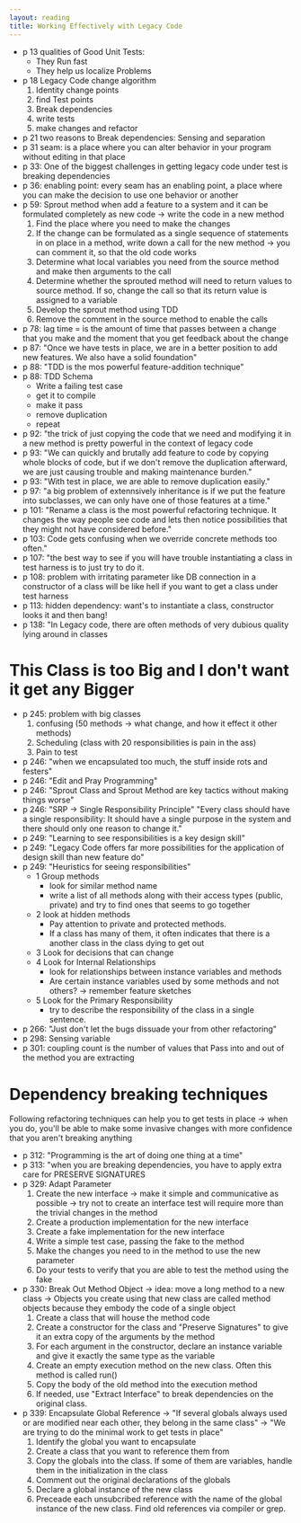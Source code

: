 ```yaml
---
layout: reading
title: Working Effectively with Legacy Code
---
```


- p 13 qualities of Good Unit Tests:
  - They Run fast
  - They help us localize Problems
- p 18 Legacy Code change algorithm
  1. Identity change points
  2. find Test points
  3. Break dependencies
  4. write tests
  5. make changes and refactor
- p 21 two reasons to Break dependencies: Sensing and separation
- p 31 seam: is a place where you can alter behavior in your program without editing in that place
- p 33: One of the biggest challenges in getting legacy code under test is breaking dependencies
- p 36: enabling point: every seam has an enabling point, a place where you can make the decision to use one behavior
  or another
- p 59: Sprout method when add a feature to a system and it can be formulated completely as new code → write the code
in a new method
   1. Find the place where you need to make the changes
   2. If the change can be formulated as a single sequence of statements in on place in a method,
      write down a call for the new method
      → you can comment it, so that the old code works
   3. Determine what local variables you need from the source method and make then arguments to the
      call
   4. Determine whether the sprouted method will need to return values to source method. If so,
      change the call so that its return value is assigned to a variable
   5. Develop the sprout method using TDD
   6. Remove the comment in the source method to enable the calls
- p 78: lag time = is the amount of time that passes between a change that you make and the moment that you get feedback about the change
- p 87: "Once we have tests in place, we are in a better position to add new features. We also have a solid foundation"
- p 88: "TDD is the mos powerful feature-addition technique"
- p 88: TDD Schema
   - Write a failing test case
   - get it to compile
   - make it pass
   - remove duplication
   - repeat
- p 92: "the trick of just copying the code that we need and modifying it in a new method is pretty powerful in the context of legacy code
- p 93: "We can quickly and brutally add feature to code by copying whole blocks of code, but if we don't remove the duplication afterward, we are just causing trouble and making maintenance burden."
- p 93: "With test in place, we are able to remove duplication easily."
- p 97: "a big problem of extennsively inheritance is if we put the feature into subclasses, we can
only have one of those features at a time."
- p 101: "Rename a class is the most powerful refactoring technique. It changes the way people see
code and lets then notice possibilities that they might not have considered  before."
- p 103: Code gets confusing when we override concrete methods too often."
- p 107: "the best way to see if you will have trouble instantiating a class in test harness is to just try to do it.
- p 108: problem with irritating parameter like DB connection in a constructor of a class will be like hell if you want to get a class under test harness
- p 113: hidden dependency: want's to instantiate a class, constructor looks it and then bang!
- p 138: "In Legacy code, there are often methods of very dubious quality lying around in classes


# This Class is too Big and I don't want it get any Bigger
- p 245: problem with big classes
   1. confusing (50 methods → what change, and how it effect it other methods)
   2. Scheduling (class with 20 responsibilities is pain in the ass)
   3. Pain to test
- p 246: "when we encapsulated too much, the stuff inside rots and festers"
- p 246: "Edit and Pray Programming"
- p 246: "Sprout Class and Sprout Method are key tactics without making things worse"
- p 246: "SRP → Single Responsibility Principle"
  "Every class should have a single responsibility: It should have a single purpose in the system
  and there should only one reason to change it."
- p 249: "Learning to see responsibilities is a key design skill"
- p 249: "Legacy Code offers far more possibilities for the application of design skill than new
feature do"
- p 249: "Heuristics for seeing responsibilities"
   - 1 Group methods
     - look for similar method name
     - write a list of all methods along with their access types (public, private) and try to find
       ones that seems to go together
   - 2 look at hidden methods
      - Pay attention to private and protected methods.
      - If a class has many of them, it often indicates that there is a another class in the class
        dying to get out
   - 3 Look for decisions that can change
   - 4 Look for Internal Relationships
      - look for relationships between instance variables and methods
      - Are certain instance variables used by some methods and not others?
      → remember feature sketches
   - 5 Look for the Primary Responsibility
      - try to describe the responsibility of the class in a single sentence.
- p 266: "Just don't let the bugs dissuade your from other refactoring"
- p 298: Sensing variable
- p 301: coupling count is the number of values that Pass into and out of the method you are extracting


# Dependency breaking techniques

Following refactoring techniques can help you to get tests in place → when you do, you'll be able to
make some invasive changes with more confidence that you aren't breaking anything

- p 312: "Programming is the art of doing one thing at a time"
- p 313: "when you are breaking dependencies, you have to apply extra care for PRESERVE SIGNATURES
- p 329: Adapt Parameter
   1. Create the new interface
     → make it simple and communicative as possible
     → try not to create an interface test will require more than the trivial changes in the method
   2. Create a production implementation for the new interface
   3. Create a fake implementation for the new interface
   4. Write a simple test case, passing the fake to the method
   5. Make the changes you need to in the method to use the new parameter
   6. Do your tests to verify that you are able to test the method using the fake
- p 330: Break Out Method Object
   → idea: move a long method to a new class
   → Objects you create using that new class are called method objects because they embody the code
   of a single object
   1. Create a class that will house the method code
   2. Create a constructor for the class and "Preserve Signatures" to give it an extra copy of the
      arguments by the method
   3. For each argument in the constructor, declare an instance variable and give it exactly the
      same type as the variable
   4. Create an empty execution method on the new class. Often this method is called run()
   5. Copy the body of the old method into the execution method
   6. If needed, use "Extract Interface" to break dependencies on the original class.
- p 339: Encapsulate Global Reference
   → "If several globals always used or are modified near each other, they belong in the same class"
   → "We are trying to do the minimal work to get tests in place"
   1. Identify the global you want to encapsulate
   2. Create a class that you want to reference them from
   3. Copy the globals into the class. If some of them are variables, handle them in the
      initialization in the class
   4. Comment out the original declarations of the globals
   5. Declare a global instance of the new class
   6. Preceade each unsubcribed reference with the name of the global instance of the new class.
      Find old references via compiler or grep.

